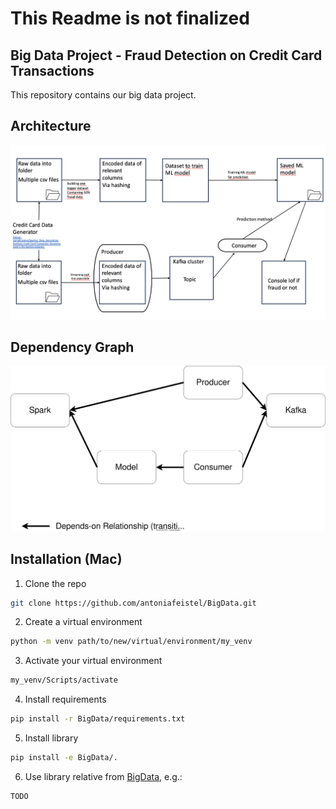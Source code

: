 # This Readme is not finalized

## Big Data Project - Fraud Detection on Credit Card Transactions
This repository contains our big data project.

## Architecture
![Architecture](https://github.com/antoniafeistel/BigData/blob/main/resources_readme/architecture.png)

## Dependency Graph
![Architecture](https://github.com/antoniafeistel/BigData/blob/main/resources_readme/dependency_graph.svg)

## Installation (Mac)

1. Clone the repo
```bash
git clone https://github.com/antoniafeistel/BigData.git
```
2. Create a virtual environment
```bash
python -m venv path/to/new/virtual/environment/my_venv
```

3. Activate your virtual environment
```bash
my_venv/Scripts/activate
```

4. Install requirements
```bash
pip install -r BigData/requirements.txt
```

5. Install library
```bash
pip install -e BigData/.
```

6. Use library relative from [BigData](https://github.com/antoniafeistel/BigData), e.g.:
```bash
TODO
```
